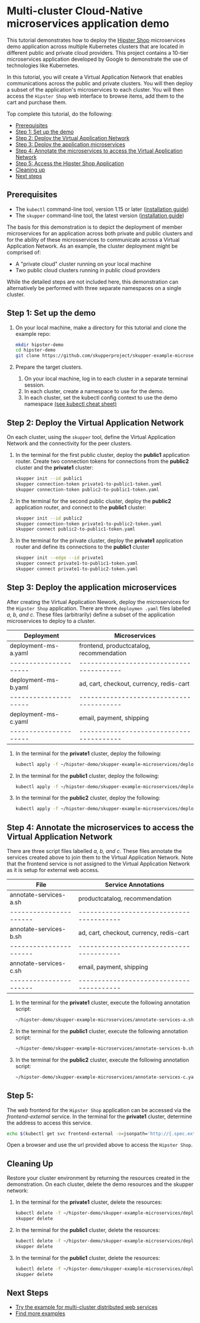 # Multi-cluster Cloud-Native microservices application demo

This tutorial demonstrates how to deploy the [Hipster Shop](https://github.com/GoogleCloudPlatform/microservices-demo/) microservices demo application across multiple Kubernetes clusters that are located in different public and private cloud providers. This project contains a 10-tier microservices application developed by Google to demonstrate the use of technologies like Kubernetes.

In this tutorial, you will create a Virtual Application Network that enables communications across the public and private clusters. You will then deploy a subset of the application's microservices to each cluster. You will then access the `Hipster Shop` web interface to browse items, add them to the cart and purchase them.

Top complete this tutorial, do the following:

* [Prerequisites](#prerequisites)
* [Step 1: Set up the demo](#step-1-set-up-the-demo)
* [Step 2: Deploy the Virtual Application Network](#step-2-deploy-the-virtual-application-network)
* [Step 3: Deploy the application microservices](#step-3-deploy-the-application-microservices)
* [Step 4: Annotate the microservices to access the Virtual Application Network](#step-4-annotate-the-microservices-to-access-the-virtual-application-network)
* [Step 5: Access the Hipster Shop Application](#step-5-access-the-hipster-shop-application)
* [Cleaning up](#cleaning-up)
* [Next steps](#next-steps)

## Prerequisites

* The `kubectl` command-line tool, version 1.15 or later ([installation guide](https://kubernetes.io/docs/tasks/tools/install-kubectl/))
* The `skupper` command-line tool, the latest version ([installation guide](https://skupper.io/start/index.html#step-1-install-the-skupper-command-line-tool-in-your-environment))

The basis for this demonstration is to depict the deployment of member microservices for an application across both private and public clusters and for the ability of these microsservices to communicate across a Virtual Application Network. As an example, the cluster deployment might be comprised of:

* A "private cloud" cluster running on your local machine
* Two public cloud clusters running in public cloud providers

While the detailed steps are not included here, this demonstration can alternatively be performed with three separate namespaces on a single cluster.

## Step 1: Set up the demo

1. On your local machine, make a directory for this tutorial and clone the example repo:

   ```bash
   mkdir hipster-demo
   cd hipster-demo
   git clone https://github.com/skupperproject/skupper-example-microservices.git
   ```

3. Prepare the target clusters.

   1. On your local machine, log in to each cluster in a separate terminal session.
   2. In each cluster, create a namespace to use for the demo.
   3. In each cluster, set the kubectl config context to use the demo namespace [(see kubectl cheat sheet)](https://kubernetes.io/docs/reference/kubectl/cheatsheet/)

## Step 2: Deploy the Virtual Application Network

On each cluster, using the `skupper` tool, define the Virtual Application Network and the connectivity for the peer clusters.

1. In the terminal for the first public cluster, deploy the **public1** application router. Create two connection tokens for connections from the **public2** cluster and the **private1** cluster:

   ```bash
   skupper init --id public1
   skupper connection-token private1-to-public1-token.yaml
   skupper connection-token public2-to-public1-token.yaml
   ```
2. In the terminal for the second public cluster, deploy the **public2** application router, and connect to the **public1** cluster:

   ```bash
   skupper init --id public2
   skupper connection-token private1-to-public2-token.yaml
   skupper connect public2-to-public1-token.yaml
   ```

3. In the terminal for the private cluster, deploy the **private1** application router and define its connections to the **public1** cluster

   ```bash
   skupper init --edge --id private1
   skupper connect private1-to-public1-token.yaml
   skupper connect private1-to-public2-token.yaml
   ```

## Step 3: Deploy the application microservices

After creating the Virtual Application Nework, deploy the microservices for the `Hipster Shop` application. There are three `deploymen .yaml` files
labelled *a, b, and c*. These files (arbitrarily) define a subset of the application microservices to deploy to a cluster.

| Deployment            | Microservices
| --------------------- | ---------------------------------------- |
| deployment-ms-a.yaml  | frontend, productcatalog, recommendation |
| --------------------- | ---------------------------------------- |
| deployment-ms-b.yaml  | ad, cart, checkout, currency, redis-cart |
| --------------------- | ---------------------------------------- |
| deployment-ms-c.yaml  | email, payment, shipping                 |
| --------------------- | ---------------------------------------- |

1. In the terminal for the **private1** cluster, deploy the following:

   ```bash
   kubectl apply -f ~/hipster-demo/skupper-example-microservices/deployment-ms-a.yaml
   ```

2. In the terminal for the **public1** cluster, deploy the following:

   ```bash
   kubectl apply -f ~/hipster-demo/skupper-example-microservices/deployment-ms-b.yaml
   ```

3. In the terminal for the **public2** cluster, deploy the following:

   ```bash
   kubectl apply -f ~/hipster-demo/skupper-example-microservices/deployment-ms-c.yaml
   ```

## Step 4: Annotate the microservices to access the Virtual Application Network

There are three script files labelled *a, b, and c*. These files annotate the services created above to join them to the Virtual Application Network. Note that the frontend service is not assigned to the Virtual Application Network as it is setup for external web access.


| File                   | Service Annotations
| ---------------------- | ---------------------------------------- |
| annotate-services-a.sh | productcatalog, recommendation           |
| ---------------------- | ---------------------------------------- |
| annotate-services-b.sh | ad, cart, checkout, currency, redis-cart |
| ---------------------- | ---------------------------------------- |
| annotate-services-c.sh | email, payment, shipping                 |
| ---------------------- | ---------------------------------------- |

1. In the terminal for the **private1** cluster, execute the following annotation script:

   ```bash
   ~/hipster-demo/skupper-example-microservices/annotate-services-a.sh
   ```

2. In the terminal for the **public1** cluster, execute the following annotation script:

   ```bash
   ~/hipster-demo/skupper-example-microservices/annotate-services-b.sh
   ```

3. In the terminal for the **public2** cluster, execute the following annotation script:

   ```bash
   ~/hipster-demo/skupper-example-microservices/annotate-services-c.yaml
   ```

## Step 5:

The web frontend for the `Hipster Shop` application can be accessed via the *frontend-external* service. In the
terminal for the **private1** cluster, determine the address to access this service.

   ```bash
   echo $(kubectl get svc frontend-external -o=jsonpath='http://{.spec.externalIPs[0]}:{.spec.ports[0].port}')
   ```

Open a browser and use the url provided above to access the `Hipster Shop`.

## Cleaning Up

Restore your cluster environment by returning the resources created in the demonstration. On each cluster, delete the demo resources and the skupper network:

1. In the terminal for the **private1** cluster, delete the resources:

   ```bash
   kubectl delete -f ~/hipster-demo/skupper-example-microservices/deployment-ms-a.yaml
   skupper delete
   ```

2. In the terminal for the **public1** cluster, delete the resources:

   ```bash
   kubectl delete -f ~/hipster-demo/skupper-example-microservices/deployment-ms-b.yaml
   skupper delete
   ```

3. In the terminal for the **public1** cluster, delete the resources:

   ```bash
   kubectl delete -f ~/hipster-demo/skupper-example-microservices/deployment-ms-b.yaml
   skupper delete
   ```

## Next Steps

 - [Try the example for multi-cluster distributed web services](https://github.com/skupperproject/skupper-example-bookinfo)
 - [Find more examples](https://skupper.io/examples/)
